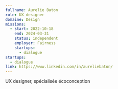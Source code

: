 ```yaml
---
fullname: Aurelie Baton
role: UX designer
domaine: Design
missions:
  - start: 2022-10-18
    end: 2024-03-31
    status: independent
    employer: Fairness
    startups:
      - dialogue
startups:
  - dialogue
link: https://www.linkedin.com/in/aureliebaton/
---
```

UX designer, spécialisée écoconception